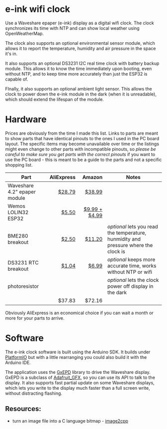 # e-ink wifi clock

Use a Waveshare epaper (e-ink) display as a digital wifi clock. The clock synchronizes its time with NTP and can show local weather using OpenWeatherMap.

The clock also supports an optional environmental sensor module, which allows it to report the temperature, humidity and air pressure in the space it's in.

It also supports an optional DS3231 I2C real time clock with battery backup module. This allows it to know the time immediately upon booting, even without NTP, and to keep time more accurately than just the ESP32 is capable of.

FInally, it also supports an optional ambient light sensor. This allows the clock to power down the e-ink module in the dark (when it is unreadable), which should extend the lifespan of the module.


# Hardware

Prices are obviously from the time I made this list. Links to parts are meant to show parts that have identical pinouts to the ones I used in the PC board layout. The specific items may become unavailable over time or the listings might even change to other parts with incompatible pinouts, so *please be careful to make sure you get parts with the correct pinouts* if you want to use the PC board - this is meant to be a guide to the parts and not a specific shopping list. 

| Part                               | AliExpress | Amazon | Notes |
|-------------------|--------:|-------:|--|
|Waveshare 4.2" epaper module | [$28.79](https://www.aliexpress.com/item/400x300-4-2inch-E-Ink-display-module-No-backlight-Ultra-low-power-consumption-SPI-interface-Compatible/32826601765.html) | [$38.99](https://www.amazon.com/gp/product/B074NR1SW2) | |
|Wemos LOLIN32 ESP32 | [$5.50](https://www.aliexpress.com/item/ESP-32-ESP32-ESP-WROOM-32-for-WeMos-D1-LOLIN32-V1-0-02-WIFI-Bluetooth-Development/32887251214.html) | [$9.99 + $4.99](https://www.amazon.com/Beaster-LOLIN32-V1-0-0-Bluetooth-Development/dp/B07KFF1GJK) | |
|BME280 breakout | [$2.50](https://www.aliexpress.com/item/High-Accuracy-3In1-BME280-Digital-Sensor-Temperature-Humidity-Barometric-Pressure-Sensor-Module-GY-BME280-I2C-SPI/32817230797.html) | [$11.20](https://www.amazon.com/gp/product/B0775XFW69) | *optional*  lets you read the temperature, hunmidity and pressure where the clock is |
|DS3231 RTC breakout | [$1.04](https://www.aliexpress.com/item/DS3231-AT24C32-IIC-High-Precision-RTC-Module-Clock-Timer-Memory-Module/2037934408.html) | [$6.99](https://www.amazon.com/gp/product/B01IXXACD0) | *optional* keeps more accurate time, works without NTP or wifi |
|photoresistor | []() | []() | *optional* lets the clock power off display in the dark |
|         |$37.83 | $72.16 |

Obviously AliExpress is an economical choice if you can wait a month or more for your parts to arrive. 



# Software

The e-ink clock software is built using the Arduino SDK. It builds under [PlatformIO](https://platformio.org/) but with a little rearranging you could also build it with the Arduino IDE.

The application uses the [GxEPD](https://github.com/ZinggJM/GxEPD) library to drive the Waveshare display. GxEPD is a subclass of [Adafruit_GFX](https://github.com/adafruit/Adafruit-GFX-Library), so you can use its API to talk to the display. It also supports fast partial update on some Waveshare displays, which lets you write to the display much faster than a full screen write, without distracting flashing.

## Resources:

- turn an image file into a C language bitmap - [image2cpp](https://javl.github.io/image2cpp/)

